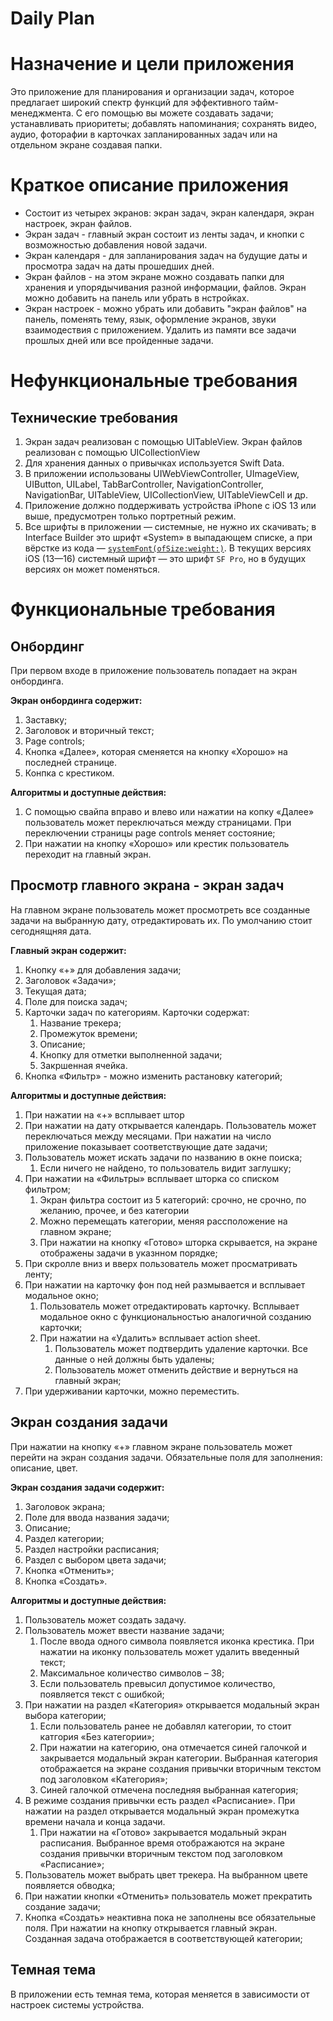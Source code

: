 # Daily Plan

# Назначение и цели приложения

Это приложение для планирования и организации задач, которое предлагает широкий спектр функций для эффективного тайм-менеджмента. С его помощью вы можете создавать задачи; устанавливать приоритеты; добавлять напоминания; сохранять видео, аудио, фоторафии в карточках запланированных задач или на отдельном экране создавая папки.

# Краткое описание приложения

- Состоит из четырех экранов: экран задач, экран календаря, экран настроек, экран файлов.
- Экран задач - главный экран состоит из ленты задач, и кнопки с возможностью добавления новой задачи.
- Экран календаря - для запланирования задач на будущие даты и просмотра задач на даты прошедших дней.
- Экран файлов - на этом экране можно создавать папки для хранения и упорядычивания разной информации, файлов. Экран можно добавить на панель или убрать в нстройках.
- Экран настроек - можно убрать или добавить "экран файлов" на панель, поменять тему, язык, оформление экранов, звуки взаимодествия с приложением. Удалить из памяти все задачи прошлых дней или все пройденные задачи.

# Нефункциональные требования

## Технические требования

1. Экран задач реализован с помощью UITableView. Экран файлов реализован с помощью UICollectionView
2. Для хранения данных о привычках используется Swift Data.
3. В приложении использованы UIWebViewController, UImageView, UIButton, UILabel, TabBarController, NavigationController, NavigationBar, UITableView, UICollectionView, UITableViewCell и др.
4. Приложение должно поддерживать устройства iPhone с iOS 13 или выше, предусмотрен только портретный режим.
5. Все шрифты в приложении — системные, не нужно их скачивать; в Interface Builder это шрифт «System» в выпадающем списке, а при вёрстке из кода — [`systemFont(ofSize:weight:)`](https://developer.apple.com/documentation/uikit/uifont/1619027-systemfont). В текущих версиях iOS (13—16) системный шрифт — это шрифт `SF Pro`, но в будущих версиях он может поменяться.

# Функциональные требования

## Онбординг

При первом входе в приложение пользователь попадает на экран онбординга.

**Экран онбординга содержит:**

1. Заставку;
2. Заголовок и вторичный текст;
3. Page controls;
4. Кнопка «Далее», которая сменяется на кнопку «Хорошо» на последней странице.
5. Конпка с крестиком.

**Алгоритмы и доступные действия:**

1. С помощью свайпа вправо и влево или нажатии на копку «Далее» пользователь может переключаться между страницами. При переключении страницы page controls меняет состояние;
2. При нажатии на кнопку «Хорошо» или крестик пользователь переходит на главный экран.

## Просмотр главного экрана - экран задач

На главном экране пользователь может просмотреть все созданные задачи на выбранную дату, отредактировать их. По умолчанию стоит сегоднящняя дата.

**Главный экран содержит:**

1. Кнопку «+» для добавления задачи;
2. Заголовок «Задачи»;
3. Текущая дата;
4. Поле для поиска задач;
5. Карточки задач по категориям. Карточки содержат:
    1. Название трекера;
    2. Промежуток времени;
    3. Описание;
    4. Кнопку для отметки выполненной задачи;
    5. Закршенная ячейка.
6. Кнопка «Фильтр» - можно изменить растановку категорий;

**Алгоритмы и доступные действия:**

1. При нажатии на «+» всплывает штор
2. При нажатии на дату открывается календарь. Пользователь может переключаться между месяцами. При нажатии на число приложение показывает соответствующие дате задачи;
3. Пользователь может искать задачи по названию в окне поиска;
    1. Если ничего не найдено, то пользователь видит заглушку;
4. При нажатии на «Фильтры» всплывает шторка со списком фильтром;
    1. Экран фильтра состоит из 5 категорий: срочно, не срочно, по желанию, прочее, и без категории
    2. Можно перемещать категории, меняя рассположение на главном экране;
    3. При нажатии на кнопку «Готово» шторка скрывается, на экране отображены задачи в указнном порядке;
5. При скролле вниз и вверх пользователь может просматривать ленту;
6. При нажатии на карточку фон под ней размывается и всплывает модальное окно;
    1. Пользователь может отредактировать карточку. Всплывает модальное окно с функциональностью аналогичной созданию карточки;
    2. При нажатии на «Удалить» всплывает action sheet.
        1. Пользователь может подтвердить удаление карточки. Все данные о ней должны быть удалены;
        2. Пользователь может отменить действие и вернуться на главный экран;
7. При удерживании карточки, можно переместить.

## Экран создания задачи

При нажатии на кнопку «+» главном экране пользователь может перейти на экран создания задачи. Обязательные поля для заполнения: описание, цвет.

**Экран создания задачи содержит:**

1. Заголовок экрана;
2. Поле для ввода названия задачи;
3. Описание;
4. Раздел категории;
5. Раздел настройки расписания;
6. Раздел с выбором цвета задачи;
7. Кнопка «Отменить»;
8. Кнопка «Создать».

**Алгоритмы и доступные действия:**

1. Пользователь может создать задачу.
2. Пользователь может ввести название задачи;
    1. После ввода одного символа появляется иконка крестика. При нажатии на иконку пользователь может удалить введенный текст;
    2. Максимальное количество символов – 38;
    3. Если пользователь превысил допустимое количество, появляется текст с ошибкой;
3. При нажатии на раздел «Категория» открывается модальный экран выбора категории;
    1. Если пользователь ранее не добавлял категории, то стоит катгория «Без категории»;
    2. При нажатии на категорию, она отмечается синей галочкой и закрывается модальный экран категории. Выбранная категория отображается на экране создания привычки вторичным текстом под заголовком «Категория»;
    3. Синей галочкой отмечена последняя выбранная категория;
4. В режиме создания привычки есть раздел «Расписание». При нажатии на раздел открывается модальный экран промежутка времени начала и конца задачи.
    1. При нажатии на «Готово» закрывается модальный экран расписания. Выбранное время отображаются на экране создания привычки вторичным текстом под заголовком «Расписание»;
5. Пользователь может выбрать цвет трекера. На выбранном цвете появляется обводка;
6. При нажатии кнопки «Отменить» пользователь может прекратить создание задачи;
8. Кнопка «Создать» неактивна пока не заполнены все обязательные поля. При нажатии на кнопку открывается главный экран. Созданная задача отображается в соответствующей категории;

## Темная тема

В приложении есть темная тема, которая меняется в зависимости от настроек системы устройства.
